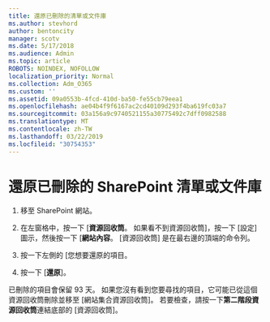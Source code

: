 ```yaml
---
title: 還原已刪除的清單或文件庫
ms.author: stevhord
author: bentoncity
manager: scotv
ms.date: 5/17/2018
ms.audience: Admin
ms.topic: article
ROBOTS: NOINDEX, NOFOLLOW
localization_priority: Normal
ms.collection: Adm_O365
ms.custom: ''
ms.assetid: 09a0553b-4fcd-410d-ba50-fe55cb79eea1
ms.openlocfilehash: ae04b4f9f6167ac2cd40109d293f4ba619fc03a7
ms.sourcegitcommit: 03a156a9c9740521155a30775492c7dff0982588
ms.translationtype: MT
ms.contentlocale: zh-TW
ms.lasthandoff: 03/22/2019
ms.locfileid: "30754353"
---
```

# <a name="restore-a-deleted-sharepoint-list-or-library"></a>還原已刪除的 SharePoint 清單或文件庫

1. 移至 SharePoint 網站。
    
2. 在左窗格中，按一下 [**資源回收筒**。 如果看不到資源回收筒]，按一下 [設定] 圖示，然後按一下 [**網站內容**。 [資源回收筒] 是在最右邊的頂端的命令列。
    
3. 按一下左側的 [您想要還原的項目。
    
4. 按一下 [**還原**]。
    
已刪除的項目會保留 93 天。 如果您沒有看到您要尋找的項目，它可能已從這個資源回收筒刪除並移至 [網站集合資源回收筒]。 若要檢查，請按一下**第二階段資源回收筒**連結底部的 [資源回收筒]。 
  

